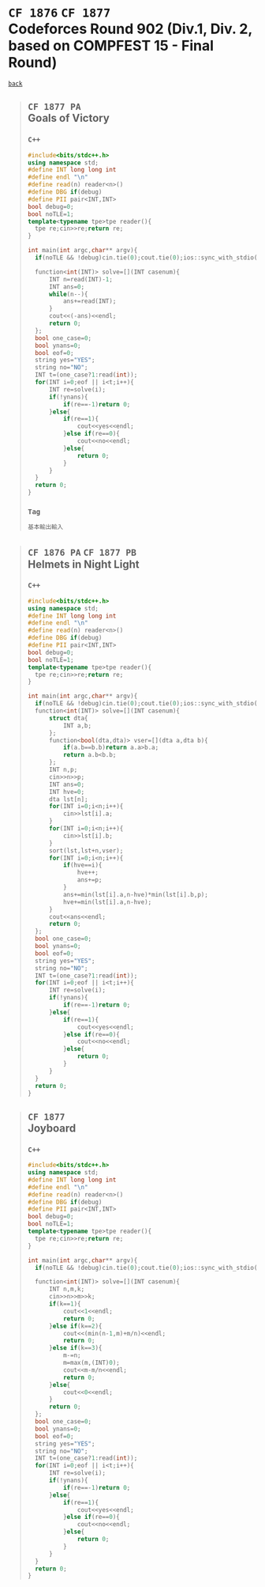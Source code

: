 <link id="style_css" rel="stylesheet" type="text/css" href="/OJ_ans/style.css">

# `CF 1876` `CF 1877`<br>Codeforces Round 902 (Div.1, Div. 2, based on COMPFEST 15 - Final Round)

[`back`](../)

> ## `CF 1877 PA`<br>Goals of Victory
> ### `C++`
> ```c++
> #include<bits/stdc++.h>
> using namespace std;
> #define INT long long int
> #define endl "\n"
> #define read(n) reader<n>()
> #define DBG if(debug)
> #define PII pair<INT,INT>
> bool debug=0;
> bool noTLE=1;
> template<typename tpe>tpe reader(){
> 	tpe re;cin>>re;return re;
> }
> 
> int main(int argc,char** argv){
> 	if(noTLE && !debug)cin.tie(0);cout.tie(0);ios::sync_with_stdio(0);
> 
> 	function<int(INT)> solve=[](INT casenum){
> 		INT n=read(INT)-1;
> 		INT ans=0;
> 		while(n--){
> 			ans+=read(INT);
> 		}
> 		cout<<(-ans)<<endl;
> 		return 0;
> 	};
> 	bool one_case=0;
> 	bool ynans=0;
> 	bool eof=0;
> 	string yes="YES";
> 	string no="NO";
> 	INT t=(one_case?1:read(int));
> 	for(INT i=0;eof || i<t;i++){
> 		INT re=solve(i);
> 		if(!ynans){
> 			if(re==-1)return 0;
> 		}else{
> 			if(re==1){
> 				cout<<yes<<endl;
> 			}else if(re==0){
> 				cout<<no<<endl;
> 			}else{
> 				return 0;
> 			}
> 		}
> 	}
> 	return 0;
> }
> ```
>
> ### `Tag`
> ```txt
> 基本輸出輸入
> ```

> ## `CF 1876 PA` `CF 1877 PB`<br>Helmets in Night Light
> ### `C++`
> ```c++
> #include<bits/stdc++.h>
> using namespace std;
> #define INT long long int
> #define endl "\n"
> #define read(n) reader<n>()
> #define DBG if(debug)
> #define PII pair<INT,INT>
> bool debug=0;
> bool noTLE=1;
> template<typename tpe>tpe reader(){
> 	tpe re;cin>>re;return re;
> }
> 
> int main(int argc,char** argv){
> 	if(noTLE && !debug)cin.tie(0);cout.tie(0);ios::sync_with_stdio(0);
> 	function<int(INT)> solve=[](INT casenum){
> 		struct dta{
> 			INT a,b;
> 		};
> 		function<bool(dta,dta)> vser=[](dta a,dta b){
> 			if(a.b==b.b)return a.a>b.a;
> 			return a.b<b.b;
> 		};
> 		INT n,p;
> 		cin>>n>>p;
> 		INT ans=0;
> 		INT hve=0;
> 		dta lst[n];
> 		for(INT i=0;i<n;i++){
> 			cin>>lst[i].a;
> 		}
> 		for(INT i=0;i<n;i++){
> 			cin>>lst[i].b;
> 		}
> 		sort(lst,lst+n,vser);
> 		for(INT i=0;i<n;i++){
> 			if(hve==i){
> 				hve++;
> 				ans+=p;
> 			}
> 			ans+=min(lst[i].a,n-hve)*min(lst[i].b,p);
> 			hve+=min(lst[i].a,n-hve);
> 		}
> 		cout<<ans<<endl;
> 		return 0;
> 	};
> 	bool one_case=0;
> 	bool ynans=0;
> 	bool eof=0;
> 	string yes="YES";
> 	string no="NO";
> 	INT t=(one_case?1:read(int));
> 	for(INT i=0;eof || i<t;i++){
> 		INT re=solve(i);
> 		if(!ynans){
> 			if(re==-1)return 0;
> 		}else{
> 			if(re==1){
> 				cout<<yes<<endl;
> 			}else if(re==0){
> 				cout<<no<<endl;
> 			}else{
> 				return 0;
> 			}
> 		}
> 	}
> 	return 0;
> }
> ```


> ## `CF 1877`<br>Joyboard
> ### `C++`
> ```c++
> #include<bits/stdc++.h>
> using namespace std;
> #define INT long long int
> #define endl "\n"
> #define read(n) reader<n>()
> #define DBG if(debug)
> #define PII pair<INT,INT>
> bool debug=0;
> bool noTLE=1;
> template<typename tpe>tpe reader(){
> 	tpe re;cin>>re;return re;
> }
> 
> int main(int argc,char** argv){
> 	if(noTLE && !debug)cin.tie(0);cout.tie(0);ios::sync_with_stdio(0);
> 
> 	function<int(INT)> solve=[](INT casenum){
> 		INT n,m,k;
> 		cin>>n>>m>>k;
> 		if(k==1){
> 			cout<<1<<endl;
> 			return 0;
> 		}else if(k==2){
> 			cout<<(min(n-1,m)+m/n)<<endl;
> 			return 0;
> 		}else if(k==3){
> 			m-=n;
> 			m=max(m,(INT)0);
> 			cout<<m-m/n<<endl;
> 			return 0;
> 		}else{
> 			cout<<0<<endl;
> 		}
> 		return 0;
> 	};
> 	bool one_case=0;
> 	bool ynans=0;
> 	bool eof=0;
> 	string yes="YES";
> 	string no="NO";
> 	INT t=(one_case?1:read(int));
> 	for(INT i=0;eof || i<t;i++){
> 		INT re=solve(i);
> 		if(!ynans){
> 			if(re==-1)return 0;
> 		}else{
> 			if(re==1){
> 				cout<<yes<<endl;
> 			}else if(re==0){
> 				cout<<no<<endl;
> 			}else{
> 				return 0;
> 			}
> 		}
> 	}
> 	return 0;
> }
> ```